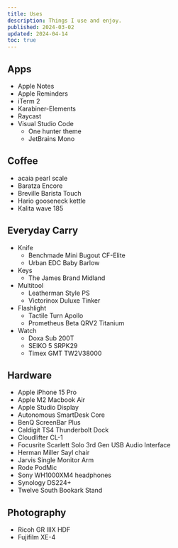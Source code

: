 ```yaml
---
title: Uses
description: Things I use and enjoy.
published: 2024-03-02
updated: 2024-04-14
toc: true
---
```


## Apps

- Apple Notes
- Apple Reminders
- iTerm 2
- Karabiner-Elements
- Raycast
- Visual Studio Code
  - One hunter theme
  - JetBrains Mono

## Coffee

- acaia pearl scale
- Baratza Encore
- Breville Barista Touch
- Hario gooseneck kettle
- Kalita wave 185

## Everyday Carry

- Knife
  - Benchmade Mini Bugout CF-Elite
  - Urban EDC Baby Barlow
- Keys
  - The James Brand Midland
- Multitool
  - Leatherman Style PS
  - Victorinox Duluxe Tinker
- Flashlight
  - Tactile Turn Apollo
  - Prometheus Beta QRV2 Titanium
- Watch
  - Doxa Sub 200T
  - SEIKO 5 SRPK29
  - Timex GMT TW2V38000

## Hardware

- Apple iPhone 15 Pro
- Apple M2 Macbook Air
- Apple Studio Display
- Autonomous SmartDesk Core
- BenQ ScreenBar Plus
- Caldigit TS4 Thunderbolt Dock
- Cloudlifter CL-1
- Focusrite Scarlett Solo 3rd Gen USB Audio Interface
- Herman Miller Sayl chair
- Jarvis Single Monitor Arm
- Rode PodMic
- Sony WH1000XM4 headphones
- Synology DS224+
- Twelve South Bookark Stand

## Photography

- Ricoh GR IIIX HDF
- Fujifilm XE-4
